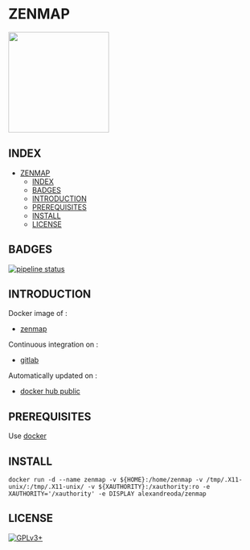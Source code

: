 # ZENMAP

<img src="https://s24255.pcdn.co/wp-content/uploads/2013/08/zenmap.png" width="200" height="200"/>

## INDEX

- [ZENMAP](#zenmap)
  - [INDEX](#index)
  - [BADGES](#badges)
  - [INTRODUCTION](#introduction)
  - [PREREQUISITES](#prerequisites)
  - [INSTALL](#install)
  - [LICENSE](#license)

## BADGES

[![pipeline status](https://gitlab.com/oda-alexandre/zenmap/badges/master/pipeline.svg)](https://gitlab.com/oda-alexandre/zenmap/commits/master)

## INTRODUCTION

Docker image of :

- [zenmap](https://nmap.org/zenmap)

Continuous integration on :

- [gitlab](https://gitlab.com/oda-alexandre/zenmap/pipelines)

Automatically updated on :

- [docker hub public](https://hub.docker.com/r/alexandreoda/zenmap/)

## PREREQUISITES

Use [docker](https://www.docker.com)

## INSTALL

```docker run -d --name zenmap -v ${HOME}:/home/zenmap -v /tmp/.X11-unix/:/tmp/.X11-unix/ -v ${XAUTHORITY}:/xauthority:ro -e XAUTHORITY='/xauthority' -e DISPLAY alexandreoda/zenmap```

## LICENSE

[![GPLv3+](http://gplv3.fsf.org/gplv3-127x51.png)](https://gitlab.com/oda-alexandre/zenmap/blob/master/LICENSE)
